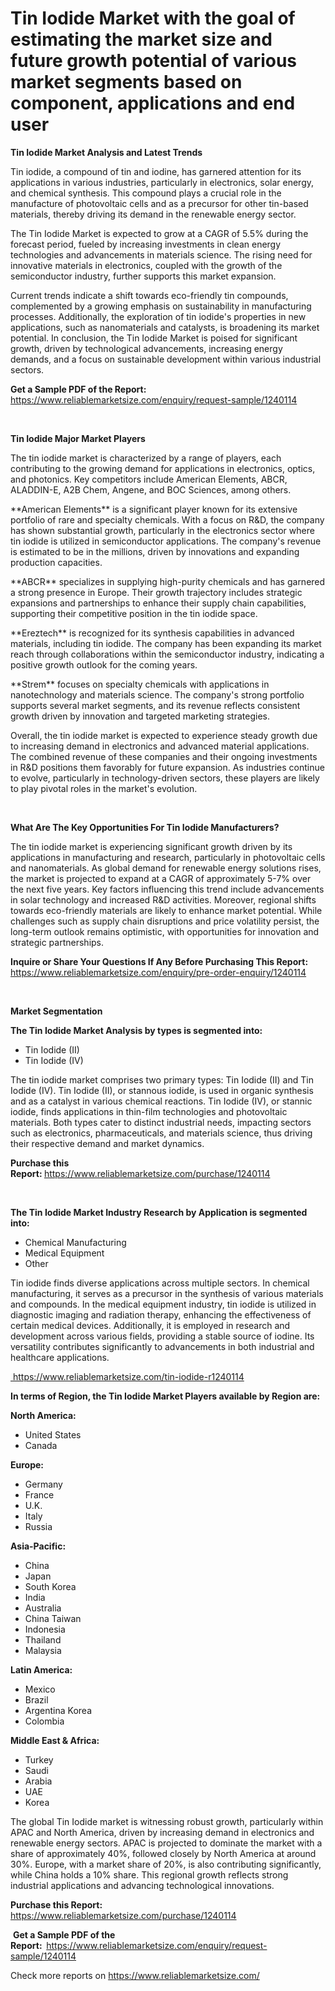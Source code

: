<p><h1>Tin Iodide Market with the goal of estimating the market size and future growth potential of various market segments based on component, applications and end user</h1></p><p><strong>Tin Iodide Market Analysis and Latest Trends</strong></p>
<p><p>Tin iodide, a compound of tin and iodine, has garnered attention for its applications in various industries, particularly in electronics, solar energy, and chemical synthesis. This compound plays a crucial role in the manufacture of photovoltaic cells and as a precursor for other tin-based materials, thereby driving its demand in the renewable energy sector. </p><p>The Tin Iodide Market is expected to grow at a CAGR of 5.5% during the forecast period, fueled by increasing investments in clean energy technologies and advancements in materials science. The rising need for innovative materials in electronics, coupled with the growth of the semiconductor industry, further supports this market expansion. </p><p>Current trends indicate a shift towards eco-friendly tin compounds, complemented by a growing emphasis on sustainability in manufacturing processes. Additionally, the exploration of tin iodide's properties in new applications, such as nanomaterials and catalysts, is broadening its market potential. In conclusion, the Tin Iodide Market is poised for significant growth, driven by technological advancements, increasing energy demands, and a focus on sustainable development within various industrial sectors.</p></p>
<p><strong>Get a Sample PDF of the Report:&nbsp;</strong> <a href="https://www.reliablemarketsize.com/enquiry/request-sample/1240114?utm_campaign=2255&utm_medium=2&utm_source=Github&utm_content=ia&utm_term=30012025&utm_id=tin-iodide">https://www.reliablemarketsize.com/enquiry/request-sample/1240114</a></p>
<p>&nbsp;</p>
<p><strong>Tin Iodide Major Market Players</strong></p>
<p><p>The tin iodide market is characterized by a range of players, each contributing to the growing demand for applications in electronics, optics, and photonics. Key competitors include American Elements, ABCR, ALADDIN-E, A2B Chem, Angene, and BOC Sciences, among others.</p><p>**American Elements** is a significant player known for its extensive portfolio of rare and specialty chemicals. With a focus on R&D, the company has shown substantial growth, particularly in the electronics sector where tin iodide is utilized in semiconductor applications. The company's revenue is estimated to be in the millions, driven by innovations and expanding production capacities.</p><p>**ABCR** specializes in supplying high-purity chemicals and has garnered a strong presence in Europe. Their growth trajectory includes strategic expansions and partnerships to enhance their supply chain capabilities, supporting their competitive position in the tin iodide space.</p><p>**Ereztech** is recognized for its synthesis capabilities in advanced materials, including tin iodide. The company has been expanding its market reach through collaborations within the semiconductor industry, indicating a positive growth outlook for the coming years.</p><p>**Strem** focuses on specialty chemicals with applications in nanotechnology and materials science. The company's strong portfolio supports several market segments, and its revenue reflects consistent growth driven by innovation and targeted marketing strategies.</p><p>Overall, the tin iodide market is expected to experience steady growth due to increasing demand in electronics and advanced material applications. The combined revenue of these companies and their ongoing investments in R&D positions them favorably for future expansion. As industries continue to evolve, particularly in technology-driven sectors, these players are likely to play pivotal roles in the market's evolution.</p></p>
<p>&nbsp;</p>
<p><strong>What Are The Key Opportunities For Tin Iodide Manufacturers?</strong></p>
<p><p>The tin iodide market is experiencing significant growth driven by its applications in manufacturing and research, particularly in photovoltaic cells and nanomaterials. As global demand for renewable energy solutions rises, the market is projected to expand at a CAGR of approximately 5-7% over the next five years. Key factors influencing this trend include advancements in solar technology and increased R&D activities. Moreover, regional shifts towards eco-friendly materials are likely to enhance market potential. While challenges such as supply chain disruptions and price volatility persist, the long-term outlook remains optimistic, with opportunities for innovation and strategic partnerships.</p></p>
<p><strong>Inquire or Share Your Questions If Any Before Purchasing This Report:</strong> <a href="https://www.reliablemarketsize.com/enquiry/pre-order-enquiry/1240114?utm_campaign=2255&utm_medium=2&utm_source=Github&utm_content=ia&utm_term=30012025&utm_id=tin-iodide">https://www.reliablemarketsize.com/enquiry/pre-order-enquiry/1240114</a></p>
<p>&nbsp;</p>
<p><strong>Market Segmentation</strong></p>
<p><strong>The Tin Iodide Market Analysis by types is segmented into:</strong></p>
<p><ul><li>Tin Iodide (II)</li><li>Tin Iodide (IV)</li></ul></p>
<p><p>The tin iodide market comprises two primary types: Tin Iodide (II) and Tin Iodide (IV). Tin Iodide (II), or stannous iodide, is used in organic synthesis and as a catalyst in various chemical reactions. Tin Iodide (IV), or stannic iodide, finds applications in thin-film technologies and photovoltaic materials. Both types cater to distinct industrial needs, impacting sectors such as electronics, pharmaceuticals, and materials science, thus driving their respective demand and market dynamics.</p></p>
<p><strong>Purchase this Report:&nbsp;</strong><a href="https://www.reliablemarketsize.com/purchase/1240114?utm_campaign=2255&utm_medium=2&utm_source=Github&utm_content=ia&utm_term=30012025&utm_id=tin-iodide">https://www.reliablemarketsize.com/purchase/1240114</a></p>
<p>&nbsp;</p>
<p><strong>The Tin Iodide Market Industry Research by Application is segmented into:</strong></p>
<p><ul><li>Chemical Manufacturing</li><li>Medical Equipment</li><li>Other</li></ul></p>
<p><p>Tin iodide finds diverse applications across multiple sectors. In chemical manufacturing, it serves as a precursor in the synthesis of various materials and compounds. In the medical equipment industry, tin iodide is utilized in diagnostic imaging and radiation therapy, enhancing the effectiveness of certain medical devices. Additionally, it is employed in research and development across various fields, providing a stable source of iodine. Its versatility contributes significantly to advancements in both industrial and healthcare applications.</p></p>
<p><a href="https://www.reliablemarketsize.com/tin-iodide-r1240114?utm_campaign=2255&utm_medium=2&utm_source=Github&utm_content=ia&utm_term=30012025&utm_id=tin-iodide">&nbsp;https://www.reliablemarketsize.com/tin-iodide-r1240114</a></p>
<p><strong>In terms of Region, the Tin Iodide Market Players available by Region are:</strong></p>
<p>
    <p> <strong> North America: </strong>
        <ul>
            <li>United States</li>
            <li>Canada</li>
        </ul>
        </p> 
    <p> <strong> Europe: </strong>
        <ul>
            <li>Germany</li>
            <li>France</li>
            <li>U.K.</li>
            <li>Italy</li>
            <li>Russia</li>
        </ul>
        </p> 
    <p> <strong> Asia-Pacific: </strong>
        <ul>
            <li>China</li>
            <li>Japan</li>
            <li>South Korea</li>
            <li>India</li>
            <li>Australia</li>
            <li>China Taiwan</li>
            <li>Indonesia</li>
            <li>Thailand</li>
            <li>Malaysia</li>
        </ul>
        </p> 
    <p> <strong> Latin America: </strong>
        <ul>
            <li>Mexico</li>
            <li>Brazil</li>
            <li>Argentina Korea</li>
            <li>Colombia</li>
        </ul>
        </p> 
    <p> <strong> Middle East & Africa: </strong>
        <ul>
            <li>Turkey</li>
            <li>Saudi</li>
            <li>Arabia</li>
            <li>UAE</li>
            <li>Korea</li>
        </ul>
    </p>
    </p>
<p><p>The global Tin Iodide market is witnessing robust growth, particularly within APAC and North America, driven by increasing demand in electronics and renewable energy sectors. APAC is projected to dominate the market with a share of approximately 40%, followed closely by North America at around 30%. Europe, with a market share of 20%, is also contributing significantly, while China holds a 10% share. This regional growth reflects strong industrial applications and advancing technological innovations.</p></p>
<p><strong>Purchase this Report: </strong><a href="https://www.reliablemarketsize.com/purchase/1240114?utm_campaign=2255&utm_medium=2&utm_source=Github&utm_content=ia&utm_term=30012025&utm_id=tin-iodide">https://www.reliablemarketsize.com/purchase/1240114</a></p>
<p>&nbsp;<strong>Get a Sample PDF of the Report:&nbsp;&nbsp;</strong><a href="https://www.reliablemarketsize.com/enquiry/request-sample/1240114?utm_campaign=2255&utm_medium=2&utm_source=Github&utm_content=ia&utm_term=30012025&utm_id=tin-iodide">https://www.reliablemarketsize.com/enquiry/request-sample/1240114</a></p>
<p><strong></strong></p>
<p>Check more reports on <a href="https://www.reliablemarketsize.com/?utm_campaign=2255&utm_medium=2&utm_source=Github&utm_content=ia&utm_term=30012025&utm_id=tin-iodide">https://www.reliablemarketsize.com/</a></p>